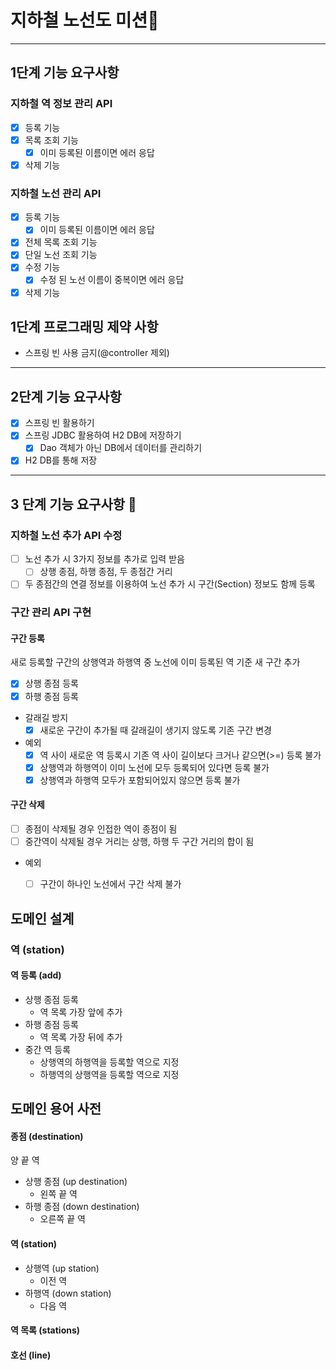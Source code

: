 # 지하철 노선도 미션🚃

---

## 1단계 기능 요구사항 
### 지하철 역 정보 관리 API
- [x] 등록 기능
- [x] 목록 조회 기능
  - [x] 이미 등록된 이름이면 에러 응답 
- [x] 삭제 기능

### 지하철 노선 관리 API
- [x] 등록 기능
  - [x] 이미 등록된 이름이면 에러 응답
- [x] 전체 목록 조회 기능
- [x] 단일 노선 조회 기능
- [x] 수정 기능
  - [x] 수정 된 노선 이름이 중복이면 에러 응답
- [x] 삭제 기능

## 1단계 프로그래밍 제약 사항
- 스프링 빈 사용 금지(@controller 제외)

---

## 2단계 기능 요구사항
- [x] 스프링 빈 활용하기
- [x] 스프링 JDBC 활용하여 H2 DB에 저장하기
  - [x] Dao 객체가 아닌 DB에서 데이터를 관리하기
- [x] H2 DB를 통해 저장

---

## 3 단계 기능 요구사항 🤸‍
### 지하철 노선 추가 API 수정
- [ ] 노선 추가 시 3가지 정보를 추가로 입력 받음
  - [ ] 상행 종점, 하행 종점, 두 종점간 거리
- [ ] 두 종점간의 연결 정보를 이용하여 노선 추가 시 구간(Section) 정보도 함께 등록

### 구간 관리 API 구현
#### 구간 등록
새로 등록할 구간의 상행역과 하행역 중 노선에 이미 등록된 역 기준 새 구간 추가
- [x] 상행 종점 등록
- [x] 하행 종점 등록
- 갈래길 방지
  - [x] 새로운 구간이 추가될 때 갈래길이 생기지 않도록 기존 구간 변경
- 예외
  - [x] 역 사이 새로운 역 등록시 기존 역 사이 길이보다 크거나 같으면(>=) 등록 불가
  - [x] 상행역과 하행역이 이미 노선에 모두 등록되어 있다면 등록 불가
  - [x] 상행역과 하행역 모두가 포함되어있지 않으면 등록 불가

#### 구간 삭제
- [ ] 종점이 삭제될 경우 인접한 역이 종점이 됨
- [ ] 중간역이 삭제될 경우 거리는 상행, 하행 두 구간 거리의 합이 됨
- 예외
  - [ ] 구간이 하나인 노선에서 구간 삭제 불가


## 도메인 설계
### 역 (station)
#### 역 등록 (add)
- 상행 종점 등록
  - 역 목록 가장 앞에 추가
- 하행 종점 등록
  - 역 목록 가장 뒤에 추가
- 중간 역 등록
  - 상행역의 하행역을 등록할 역으로 지정
  - 하행역의 상행역을 등록할 역으로 지정

## 도메인 용어 사전
#### 종점 (destination)
양 끝 역
- 상행 종점 (up destination)
  - 왼쪽 끝 역
- 하행 종점 (down destination)
  - 오른쪽 끝 역

#### 역 (station)
- 상행역 (up station)
  - 이전 역
- 하행역 (down station)
  - 다음 역
  
#### 역 목록 (stations)

#### 호선 (line)


